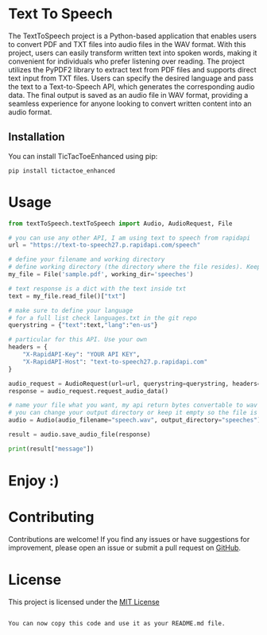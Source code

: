 # Text To Speech

The TextToSpeech project is a Python-based application that enables users to convert PDF and TXT files into audio files in the WAV format. With this project, users can easily transform written text into spoken words, making it convenient for individuals who prefer listening over reading. The project utilizes the PyPDF2 library to extract text from PDF files and supports direct text input from TXT files. Users can specify the desired language and pass the text to a Text-to-Speech API, which generates the corresponding audio data. The final output is saved as an audio file in WAV format, providing a seamless experience for anyone looking to convert written content into an audio format.

## Installation

You can install TicTacToeEnhanced using pip:

```shell
pip install tictactoe_enhanced
```
 
# Usage


```python
from textToSpeech.textToSpeech import Audio, AudioRequest, File

# you can use any other API, I am using text to speech from rapidapi
url = "https://text-to-speech27.p.rapidapi.com/speech"

# define your filename and working directory
# define working directory (the directory where the file resides). Keep empty to get the file from the same working directory
my_file = File('sample.pdf', working_dir='speeches')

# text response is a dict with the text inside txt
text = my_file.read_file()["txt"]

# make sure to define your language
# for a full list check languages.txt in the git repo
querystring = {"text":text,"lang":"en-us"}

# particular for this API. Use your own
headers = {
	"X-RapidAPI-Key": "YOUR API KEY",
	"X-RapidAPI-Host": "text-to-speech27.p.rapidapi.com"
}

audio_request = AudioRequest(url=url, querystring=querystring, headers=headers)
response = audio_request.request_audio_data()

# name your file what you want, my api return bytes convertable to wav
# you can change your output directory or keep it empty so the file is saved same as your working directory
audio = Audio(audio_filename="speech.wav", output_directory="speeches")

result = audio.save_audio_file(response)

print(result["message"])
```

# Enjoy :)

# Contributing

Contributions are welcome! If you find any issues or have suggestions for improvement, please open an issue or submit a pull request on [GitHub](https://github.com/danysrour/textToSpeech).

# License

This project is licensed under the [MIT License](https://raw.githubusercontent.com/danysrour/textToSpeech/master/LICENSE.txt)

```text

You can now copy this code and use it as your README.md file.
```